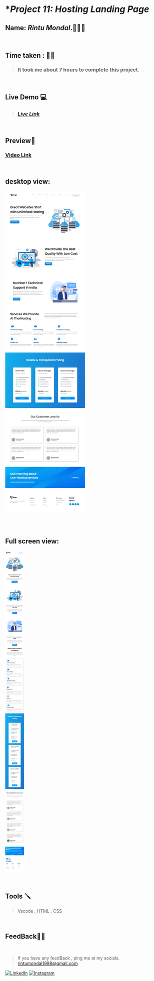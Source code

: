 # **Project 11: Hosting Landing Page*

## **Name:**  _Rintu Mondal_.🧑🏽‍💻
<br>

## **Time taken :** ✍🏼

>### It took me about 7 hours to complete this project.
<br>

## **Live Demo**  💻 

>### _[**Live Link**](https://fastidious-raindrop-eded17.netlify.app/)_
<br>

## **Preview**🔎


### [Video Link](https://www.youtube.com/watch?v=NiQeNn92h04)

<br>

## desktop view: 
![mobile](./ss/desktop.png)

<br>


<br>

## Full screen view:
![desktop](./ss/mob.png)

<br>


## **Tools** 🪛
>Vscode , HTML , CSS
<br>

## **FeedBack**🥷🏼

<br>

> If you have any feedBack , ping me at my socials. rintumondal1998@gmail.com

[![LinkedIn][linkedin-shield]][linkedin-url]
[![Instagram][instagram-shield]][instagram-url]


[instagram-shield]: https://img.shields.io/badge/Instagram-%23E4405F.svg?style=for-the-badge&logo=Instagram&logoColor=white
[instagram-url]: https://www.instagram.com/fairyhunter.gg/

[linkedin-shield]: https://img.shields.io/badge/-LinkedIn-black.svg?style=for-the-badge&logo=linkedin&colorB=0B5FBB
[linkedin-url]: https://www.linkedin.com/in/heyrintu/

